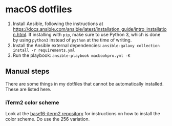 # macOS dotfiles
1. Install Ansible, following the instructions at https://docs.ansible.com/ansible/latest/installation_guide/intro_installation.html. If installing with `pip`, make sure to use Python 3, which is done by using `python3` instead of `python` at the time of writing.
1. Install the Ansible external dependencies: `ansible-galaxy collection install -r requirements.yml`
1. Run the playbook: `ansible-playbook macbookpro.yml -K`

## Manual steps
There are some things in my dotfiles that cannot be automatically installed. These are listed here.

### iTerm2 color scheme
Look at the [base16-iterm2 repository](https://github.com/martinlindhe/base16-iterm2) for instructions on how to install the color scheme. Do use the 256 variation.

